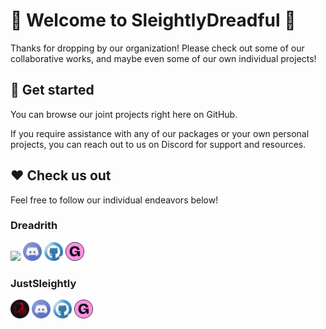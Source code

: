# 👋 Welcome to SleightlyDreadful 👋
Thanks for dropping by our organization! Please check out some of our collaborative works, and maybe even some of our own individual projects!

## 🚀 Get started
You can browse our joint projects right here on GitHub.

If you require assistance with any of our packages or your own personal projects, you can reach out to us on Discord for support and resources.

## ❤️ Check us out
Feel free to follow our individual endeavors below!

### Dreadrith

[<img src="https://media.discordapp.net/attachments/755099548744941619/931692584420638730/LogoCircular.png" width="" height="30">](https://dreadrith.com/links "Dreadrith")
[<img src="https://github.com/JustSleightly/Resources/raw/main/Icons/Discord.png" width="30" height="30">](https://dreadrith.com/discord/ "Discord")
[<img src="https://github.com/JustSleightly/Resources/raw/main/Icons/GitHub.png" width="30" height="30">](https://dreadrith.com/github "Github")
[<img src="https://github.com/JustSleightly/Resources/raw/main/Icons/Store.png" width="30" height="30">](https://dreadrith.com/ "Store")

### JustSleightly

[<img src="https://github.com/JustSleightly/Resources/raw/main/Icons/JSLogo.png" width="30" height="30">](https://vrc.sleightly.dev/ "JustSleightly")
[<img src="https://github.com/JustSleightly/Resources/raw/main/Icons/Discord.png" width="30" height="30">](https://discord.sleightly.dev/ "Discord")
[<img src="https://github.com/JustSleightly/Resources/raw/main/Icons/GitHub.png" width="30" height="30">](https://github.sleightly.dev/ "Github")
[<img src="https://github.com/JustSleightly/Resources/raw/main/Icons/Store.png" width="30" height="30">](https://store.sleightly.dev/ "Store")
